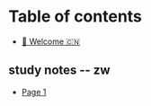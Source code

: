 # Table of contents

* [🐶 Welcome 🇨🇳](README.md)

## study notes -- zw

* [Page 1](study-notes/page-1.md)
